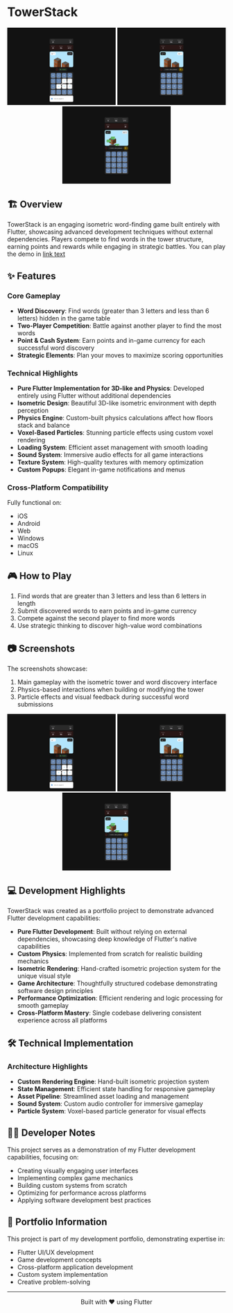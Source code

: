 # TowerStack

<p align="center">
  <img src="tapgame-89412.web.app_ (1).png" width="250" alt="TowerStack Gameplay">
  <img src="tapgame-89412.web.app_ (2).png" width="250" alt="TowerStack Building">
  <img src="tapgame-89412.web.app_.png" width="250" alt="TowerStack Effects">
</p>

## 🏗️ Overview

TowerStack is an engaging isometric word-finding game built entirely with Flutter, showcasing advanced development techniques without external dependencies. Players compete to find words in the tower structure, earning points and rewards while engaging in strategic battles. You can play the demo in [link text](tapgame-89412.web.app)

## ✨ Features

### Core Gameplay
- **Word Discovery**: Find words (greater than 3 letters and less than 6 letters) hidden in the game table
- **Two-Player Competition**: Battle against another player to find the most words
- **Point & Cash System**: Earn points and in-game currency for each successful word discovery
- **Strategic Elements**: Plan your moves to maximize scoring opportunities

### Technical Highlights
- **Pure Flutter Implementation for 3D-like and Physics**: Developed entirely using Flutter without additional dependencies
- **Isometric Design**: Beautiful 3D-like isometric environment with depth perception
- **Physics Engine**: Custom-built physics calculations affect how floors stack and balance
- **Voxel-Based Particles**: Stunning particle effects using custom voxel rendering
- **Loading System**: Efficient asset management with smooth loading
- **Sound System**: Immersive audio effects for all game interactions
- **Texture System**: High-quality textures with memory optimization
- **Custom Popups**: Elegant in-game notifications and menus

### Cross-Platform Compatibility
Fully functional on:
- iOS
- Android
- Web
- Windows
- macOS
- Linux

## 🎮 How to Play

1. Find words that are greater than 3 letters and less than 6 letters in length
2. Submit discovered words to earn points and in-game currency
3. Compete against the second player to find more words
4. Use strategic thinking to discover high-value word combinations

## 📷 Screenshots

The screenshots showcase:
1. Main gameplay with the isometric tower and word discovery interface
2. Physics-based interactions when building or modifying the tower
3. Particle effects and visual feedback during successful word submissions

<p align="center">
  <img src="tapgame-89412.web.app_ (1).png" width="250" alt="TowerStack Gameplay">
  <img src="tapgame-89412.web.app_ (2).png" width="250" alt="TowerStack Building">
  <img src="tapgame-89412.web.app_.png" width="250" alt="TowerStack Effects">
</p>

## 💻 Development Highlights

TowerStack was created as a portfolio project to demonstrate advanced Flutter development capabilities:

- **Pure Flutter Development**: Built without relying on external dependencies, showcasing deep knowledge of Flutter's native capabilities
- **Custom Physics**: Implemented from scratch for realistic building mechanics
- **Isometric Rendering**: Hand-crafted isometric projection system for the unique visual style
- **Game Architecture**: Thoughtfully structured codebase demonstrating software design principles
- **Performance Optimization**: Efficient rendering and logic processing for smooth gameplay
- **Cross-Platform Mastery**: Single codebase delivering consistent experience across all platforms

## 🛠️ Technical Implementation

### Architecture Highlights
- **Custom Rendering Engine**: Hand-built isometric projection system
- **State Management**: Efficient state handling for responsive gameplay
- **Asset Pipeline**: Streamlined asset loading and management
- **Sound System**: Custom audio controller for immersive gameplay
- **Particle System**: Voxel-based particle generator for visual effects

## 👨‍💻 Developer Notes

This project serves as a demonstration of my Flutter development capabilities, focusing on:
- Creating visually engaging user interfaces
- Implementing complex game mechanics
- Building custom systems from scratch
- Optimizing for performance across platforms
- Applying software development best practices

## 📱 Portfolio Information

This project is part of my development portfolio, demonstrating expertise in:
- Flutter UI/UX development
- Game development concepts
- Cross-platform application development
- Custom system implementation
- Creative problem-solving

---

<p align="center">Built with ❤️ using Flutter</p>
